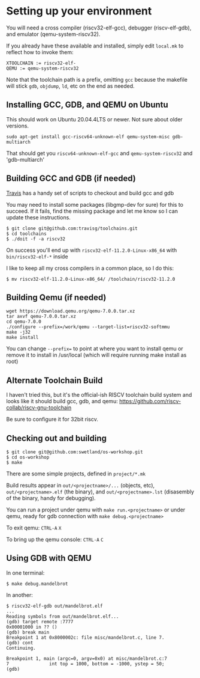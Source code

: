 # Setting up your environment

You will need a cross compiler (riscv32-elf-gcc), debugger (riscv-elf-gdb), and emulator (qemu-system-riscv32).

If you already have these available and installed, simply edit `local.mk` to reflect how to invoke them:
```
XTOOLCHAIN := riscv32-elf-
QEMU := qemu-system-riscv32
```

Note that the toolchain path is a prefix, omitting `gcc` because the makefile will stick `gdb`, `objdump`, `ld`, etc on the end as needed.

## Installing GCC, GDB, and QEMU on Ubuntu
This should work on Ubuntu 20.04.4LTS or newer.  Not sure about older versions.
```
sudo apt-get install gcc-riscv64-unknown-elf qemu-system-misc gdb-multiarch
```
That should get you `riscv64-unknown-elf-gcc` and `qemu-system-riscv32` and 'gdb-multiarch'

## Building GCC and GDB (if needed)

[Travis](https://github.com/travisg) has a handy set of scripts to checkout and build gcc and gdb

You may need to install some packages (libgmp-dev for sure) for this to succeed.  If it fails, find the missing package and let me know so I can update these instructions.

```
$ git clone git@github.com:travisg/toolchains.git
$ cd toolchains
$ ./doit -f -a riscv32
```

On success you'll end up with `riscv32-elf-11.2.0-Linux-x86_64` with `bin/riscv32-elf-*` inside

I like to keep all my cross compilers in a common place, so I do this:
```
$ mv riscv32-elf-11.2.0-Linux-x86_64/ /toolchain/riscv32-11.2.0
```

## Building Qemu (if needed)

```
wget https://download.qemu.org/qemu-7.0.0.tar.xz
tar axvf qemu-7.0.0.tar.xz 
cd qemu-7.0.0
./configure --prefix=/work/qemu --target-list=riscv32-softmmu
make -j32
make install
```

You can change `--prefix=` to point at where you want to install qemu or remove it to install in /usr/local (which will require running make install as root)

## Alternate Toolchain Build

I haven't tried this, but it's the official-ish RISCV toolchain build system and looks like it should build gcc, gdb, and qemu:
https://github.com/riscv-collab/riscv-gnu-toolchain

Be sure to configure it for 32bit riscv.

## Checking out and building

```
$ git clone git@github.com:swetland/os-workshop.git
$ cd os-workshop
$ make
```

There are some simple projects, defined in `project/*.mk`

Build results appear in `out/<projectname>/...` (objects, etc), `out/<projectname>.elf` (the binary), and `out/<projectname>.lst` (disasembly of the binary, handy for debugging).

You can run a project under qemu with `make run.<projectname>` or under qemu, ready for gdb connection with `make debug.<projectname>`

To exit qemu: `CTRL-A` `X`

To bring up the qemu console: `CTRL-A` `C`

## Using GDB with QEMU

In one terminal:
```
$ make debug.mandelbrot
```

In another:
```
$ riscv32-elf-gdb out/mandelbrot.elf
...
Reading symbols from out/mandelbrot.elf...
(gdb) target remote :7777
0x00001000 in ?? ()
(gdb) break main
Breakpoint 1 at 0x8000002c: file misc/mandelbrot.c, line 7.
(gdb) cont
Continuing.

Breakpoint 1, main (argc=0, argv=0x0) at misc/mandelbrot.c:7
7               int top = 1000, bottom = -1000, ystep = 50;
(gdb)
```

